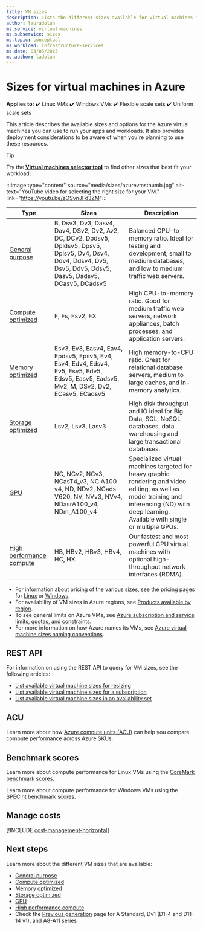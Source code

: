 ```yaml
---
title: VM sizes 
description: Lists the different sizes available for virtual machines in Azure.
author: lauradolan
ms.service: virtual-machines
ms.subservice: sizes
ms.topic: conceptual
ms.workload: infrastructure-services
ms.date: 03/06/2023
ms.author: ladolan
---
```


# Sizes for virtual machines in Azure

**Applies to:** :heavy_check_mark: Linux VMs :heavy_check_mark: Windows VMs :heavy_check_mark: Flexible scale sets :heavy_check_mark: Uniform scale sets

This article describes the available sizes and options for the Azure virtual machines you can use to run your apps and workloads. It also provides deployment considerations to be aware of when you're planning to use these resources. 

> [!TIP]
> Try the **[Virtual machines selector tool](https://aka.ms/vm-selector)** to find other sizes that best fit your workload.

:::image type="content" source="media/sizes/azurevmsthumb.jpg" alt-text="YouTube video for selecting the right size for your VM." link="https://youtu.be/zOSvnJFd3ZM":::

| Type | Sizes | Description |
|------|-------|-------------|
| [General purpose](sizes-general.md)   | B, Dsv3, Dv3, Dasv4, Dav4, DSv2, Dv2, Av2, DC, DCv2, Dpdsv5, Dpldsv5, Dpsv5, Dplsv5, Dv4, Dsv4, Ddv4, Ddsv4, Dv5, Dsv5, Ddv5, Ddsv5, Dasv5, Dadsv5, DCasv5, DCadsv5 | Balanced CPU-to-memory ratio. Ideal for testing and development, small to medium databases, and low to medium traffic web servers. |
| [Compute optimized](sizes-compute.md) | F, Fs, Fsv2, FX | High CPU-to-memory ratio. Good for medium traffic web servers, network appliances, batch processes, and application servers. |
| [Memory optimized](sizes-memory.md) | Esv3, Ev3, Easv4, Eav4, Epdsv5, Epsv5, Ev4, Esv4, Edv4, Edsv4, Ev5, Esv5, Edv5, Edsv5, Easv5, Eadsv5, Mv2, M, DSv2, Dv2, ECasv5, ECadsv5 | High memory-to-CPU ratio. Great for relational database servers, medium to large caches, and in-memory analytics.                 |
| [Storage optimized](sizes-storage.md) | Lsv2, Lsv3, Lasv3 | High disk throughput and IO ideal for Big Data, SQL, NoSQL databases, data warehousing and large transactional databases.  |
| [GPU](sizes-gpu.md) | NC, NCv2, NCv3, NCasT4_v3, NC A100 v4, ND, NDv2, NGads V620, NV, NVv3, NVv4, NDasrA100_v4, NDm_A100_v4 | Specialized virtual machines targeted for heavy graphic rendering and video editing, as well as model training and inferencing (ND) with deep learning. Available with single or multiple GPUs. |
| [High performance compute](sizes-hpc.md) | HB, HBv2, HBv3, HBv4, HC, HX | Our fastest and most powerful CPU virtual machines with optional high-throughput network interfaces (RDMA). |

- For information about pricing of the various sizes, see the pricing pages for [Linux](https://azure.microsoft.com/pricing/details/virtual-machines/#Linux) or [Windows](https://azure.microsoft.com/pricing/details/virtual-machines/Windows/#Windows).
- For availability of VM sizes in Azure regions, see [Products available by region](https://azure.microsoft.com/regions/services/).
- To see general limits on Azure VMs, see [Azure subscription and service limits, quotas, and constraints](../azure-resource-manager/management/azure-subscription-service-limits.md).
- For more information on how Azure names its VMs, see [Azure virtual machine sizes naming conventions](./vm-naming-conventions.md).

## REST API

For information on using the REST API to query for VM sizes, see the following articles:

- [List available virtual machine sizes for resizing](/rest/api/compute/virtualmachines/listavailablesizes)
- [List available virtual machine sizes for a subscription](/rest/api/compute/resourceskus/list)
- [List available virtual machine sizes in an availability set](/rest/api/compute/availabilitysets/listavailablesizes)

## ACU

Learn more about how [Azure compute units (ACU)](acu.md) can help you compare compute performance across Azure SKUs.

## Benchmark scores

Learn more about compute performance for Linux VMs using the [CoreMark benchmark scores](./linux/compute-benchmark-scores.md).

Learn more about compute performance for Windows VMs using the [SPECInt benchmark scores](./windows/compute-benchmark-scores.md).

## Manage costs

[!INCLUDE [cost-management-horizontal](../../includes/cost-management-horizontal.md)]

## Next steps

Learn more about the different VM sizes that are available:

- [General purpose](sizes-general.md)
- [Compute optimized](sizes-compute.md)
- [Memory optimized](sizes-memory.md)
- [Storage optimized](sizes-storage.md)
- [GPU](sizes-gpu.md)
- [High performance compute](sizes-hpc.md)
- Check the [Previous generation](sizes-previous-gen.md) page for A Standard, Dv1 (D1-4 and D11-14 v1), and A8-A11 series
